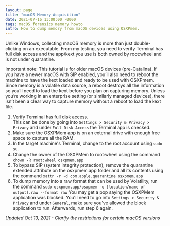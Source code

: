 ```yaml
---
layout: page
title: "macOS Memory Acquisition"
date: 2021-07-16 13:00:00 -0000
tags: macOS forensics memory howto
intro: How to dump memory from macOS devices using OSXPmem.
---
```

Unlike Windows, collecting macOS memory is more than just double-clicking on an executable. From my testing, you need to verify Terminal has full disk access and the app/kext you use is both owned by root:wheel and is not under quarantine.

Important note: This tutorial is for older macOS devices (pre-Catalina). If you have a newer macOS with SIP enabled, you’ll also need to reboot the machine to have the kext loaded and ready to be used with OSXPmem. Since memory is a volatile data source, a reboot destroys all the information so you’ll need to load the kext before you plan on capturing memory. Unless you’re working in an enterprise setting (or similarly managed devices), there isn’t been a clear way to capture memory without a reboot to load the kext file.

1. Verify Terminal has full disk access.  
This can be done by going into `Settings > Security & Privacy > Privacy` and under `Full Disk Access` the Terminal app is checked.
2. Make sure the OSXPMem app is on an external drive with enough free space to capture all the RAM.
3. In the target machine's Terminal, change to the root account using `sudo su`.
4. Change the owner of the OSXPMem to root:wheel using the command `chown -R root:wheel osxpmem.app`
5. To bypass SIP (system integrity protection), remove the quarantine extended attribute on the osxpmem.app folder and all its contents using the command `xattr -r -d com.apple.quarantine osxpmem.app`
6. To dump memory into a raw format that can be used by Volatility, run the command `sudo osxpmem.app/osxpmem -o [location/name of output].raw --format raw`
You may get a pop saying the OSXPMem application was blocked. You'll need to go into `Settings > Security & Privacy` and under `General`, make sure you've allowed the block application to run. Afterwards, run step 6 again.

*Updated Oct 13, 2021 - Clarify the restrictions for certain macOS versions*